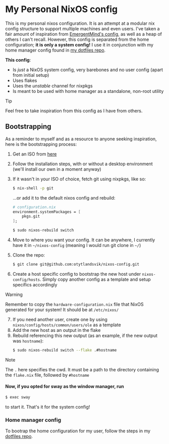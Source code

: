 
# My Personal NixOS config
This is my personal nixos configuration. It is an attempt at a modular nix config structure to support multiple machines and even users. I've taken a fair amount of inspiration from [EmergentMind's config](https://github.com/EmergentMind/nix-config), as well as a heap of others I can't recall.
However, this config is separated from the home configuration; **it is only a system config!** I use it in conjunction with my home manager config found in [my dotfiles repo](https://github.com/otytlandsvik/dotfiles).

**This config**:
- Is _just_ a NixOS system config, very barebones and no user config (apart from initial setup)
- Uses flakes
- Uses the _unstable_ channel for nixpkgs
- Is meant to be used with home manager as a standalone, non-root utility

> [!TIP]
> Feel free to take inspiration from this config as I have from others.

## Bootstrapping
As a reminder to myself and as a resource to anyone seeking inspiration, here is the bootstrapping process:

1. Get an ISO from [here](https://nixos.org/download/#)
2. Follow the installation steps, with or without a desktop environment (we'll install our own in a moment anyway)
3. If it wasn't in your ISO of choice, fetch git using nixpkgs, like so:
    ```sh
    $ nix-shell -p git
    ```
    
    ...or add it to the default nixos config and rebuild:
   ```nix
   # configuration.nix
   environment.systemPackages = [
       pkgs.git
   ];
   ```

   ```sh
   $ sudo nixos-rebuild switch
   ```
5. Move to where you want your config. It can be anywhere, I currently have it in `~/nixos-config` (meaning I would run git clone in `~/`)
6. Clone the repo:
   ```sh
   $ git clone git@github.com:otytlandsvik/nixos-config.git
   ```
7. Create a host specific config to bootstrap the new host under `nixos-config/hosts`. Simply copy another config as a template and setup specifics accordingly
> [!WARNING]
> Remember to copy the `hardware-configuration.nix` file that NixOS generated for your system! It should be at `/etc/nixos/`
7. If you need another user, create one by using `nixos/config/hosts/common/users/ole` as a template
8. Add the new host as an output in the flake
9. Rebuild referencing this new output (as an example, if the new output was `hostname`):
   ```sh
   $ sudo nixos-rebuild switch --flake .#hostname
   ```
> [!NOTE]
> The `.` here specifies the cwd. It must be a path to the directory containing the `flake.nix` file, followed by `#hostname`


#### Now, if you opted for sway as the window manager, run
```sh
$ exec sway
```
to start it. That's it for the system config!

### Home manager config
To bootrap the home configuration for my user, follow the steps in my [dotfiles repo](https://github.com/otytlandsvik/dotfiles).
